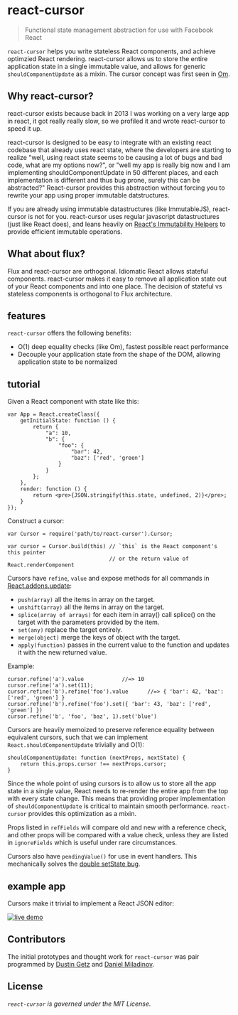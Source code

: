 react-cursor
===============

> Functional state management abstraction for use with Facebook React

`react-cursor` helps you write stateless React components, and achieve optimzied React rendering. react-cursor allows us to store the entire application state in a single immutable value, and allows for generic `shouldComponentUpdate` as a mixin. The cursor concept was first seen in [Om](https://github.com/swannodette/om/wiki/Cursors).

## Why react-cursor?

react-cursor exists because back in 2013 I was working on a very large app in react, it got really really slow, so we profiled it and wrote react-cursor to speed it up.

react-cursor is designed to be easy to integrate with an existing react codebase that already uses react state, where the developers are starting to realize "well, using react state seems to be causing a lot of bugs and bad code, what are my options now?", or "well my app is really big now and I am implementing shouldComponentUpdate in 50 different places, and each implementation is different and thus bug prone, surely this can be abstracted?" React-cursor provides this abstraction without forcing you to rewrite your app using proper immutable datstructures.

If you are already using immutable datastructures (like ImmutableJS), react-cursor is not for you. react-cursor uses regular javascript datastructures (just like React does), and leans heavily on [React's Immutability Helpers](https://facebook.github.io/react/docs/update.html) to provide efficient immutable operations.

## What about flux?

Flux and react-cursor are orthogonal. Idiomatic React allows stateful components. react-cursor makes it easy to remove all application state out of your React components and into one place. The decision of stateful vs stateless components is orthogonal to Flux architecture.

## features

`react-cursor` offers the following benefits:

 * O(1) deep equality checks (like Om), fastest possible react performance
 * Decouple your application state from the shape of the DOM, allowing application state to be normalized

## tutorial

Given a React component with state like this:

    var App = React.createClass({
        getInitialState: function () {
            return {
                "a": 10,
                "b": {
                    "foo": {
                        "bar": 42,
                        "baz": ['red', 'green']
                    }
                }
            };
        },
        render: function () {
            return <pre>{JSON.stringify(this.state, undefined, 2)}</pre>;
        }
    });

Construct a cursor:

    var Cursor = require('path/to/react-cursor').Cursor;

    var cursor = Cursor.build(this) // `this` is the React component's this pointer
                                    // or the return value of React.renderComponent

Cursors have `refine`, `value` and expose methods for all commands in [React.addons.update](http://facebook.github.io/react/docs/update.html#available-commands):

* `push(array)`  all the items in array on the target.
* `unshift(array)` all the items in array on the target.
* `splice(array of arrays)` for each item in array() call splice() on the target with the parameters provided by the item.
* `set(any)` replace the target entirely.
* `merge(object)` merge the keys of object with the target.
* `apply(function)` passes in the current value to the function and updates it with the new returned value.


Example:

    cursor.refine('a').value            //=> 10
    cursor.refine('a').set(11);
    cursor.refine('b').refine('foo').value      //=> { 'bar': 42, 'baz': ['red', 'green'] }
    cursor.refine('b').refine('foo').set({ 'bar': 43, 'baz': ['red', 'green'] })
    cursor.refine('b', 'foo', 'baz', 1).set('blue')

Cursors are heavily memoized to preserve reference equality between equivalent cursors, such that we can implement
`React.shouldComponentUpdate` trivially and O(1):

    shouldComponentUpdate: function (nextProps, nextState) {
        return this.props.cursor !== nextProps.cursor;
    }

Since the whole point of using cursors is to allow us to store all the app state in a single value, React needs to re-render the entire app from the top with every state change. This means that providing proper implementation of `shouldComponentUpdate` is critical to maintain smooth performance. `react-cursor` provides this optimization as a mixin.

Props listed in `refFields` will compare old and new with a reference check, and other props will be compared with a value check, unless they are listed in `ignoreFields` which is useful under rare circumstances.

Cursors also have `pendingValue()` for use in event handlers. This mechanically solves the [double setState bug](https://github.com/facebook/react/issues/122).

## example app

Cursors make it trivial to implement a React JSON editor:

[![live demo](https://raw.githubusercontent.com/dustingetz/react-json-editor/master/docs/_assets/json-editor.png)](http://react-json-editor.bitballoon.com/examples/react-state-editor/webapp/)

## Contributors

The initial prototypes and thought work for `react-cursor` was pair programmed by [Dustin Getz](https://github.com/dustingetz) and [Daniel Miladinov](https://github.com/danielmiladinov).

## License

_`react-cursor` is governed under the MIT License._
